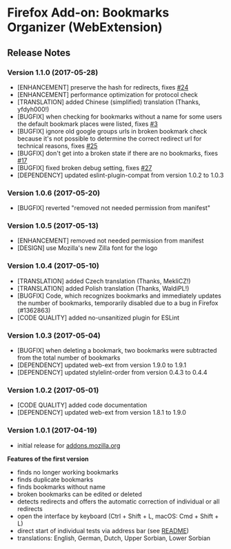 # Firefox Add-on: Bookmarks Organizer (WebExtension)

## Release Notes

### Version 1.1.0 (2017-05-28)

- [ENHANCEMENT] preserve the hash for redirects, fixes [#24](https://github.com/cadeyrn/bookmarks-organizer/issues/24)
- [ENHANCEMENT] performance optimization for protocol check
- [TRANSLATION] added Chinese (simplified) translation (Thanks, yfdyh000!)
- [BUGFIX] when checking for bookmarks without a name for some users the default bookmark places were listed,
  fixes [#3](https://github.com/cadeyrn/bookmarks-organizer/issues/3)
- [BUGFIX] ignore old google groups urls in broken bookmark check because it's not possible to determine the correct
  redirect url for technical reasons, fixes [#25](https://github.com/cadeyrn/bookmarks-organizer/issues/25)
- [BUGFIX] don't get into a broken state if there are no bookmarks, fixes
  [#17](https://github.com/cadeyrn/bookmarks-organizer/issues/17)
- [BUGFIX] fixed broken debug setting, fixes [#27](https://github.com/cadeyrn/bookmarks-organizer/issues/27)
- [DEPENDENCY] updated eslint-plugin-compat from version 1.0.2 to 1.0.3

### Version 1.0.6 (2017-05-20)

- [BUGFIX] reverted "removed not needed permission from manifest"

### Version 1.0.5 (2017-05-13)

- [ENHANCEMENT] removed not needed permission from manifest
- [DESIGN] use Mozilla's new Zilla font for the logo

### Version 1.0.4 (2017-05-10)

- [TRANSLATION] added Czech translation (Thanks, MekliCZ!)
- [TRANSLATION] added Polish translation (Thanks, WaldiPL!)
- [BUGFIX] Code, which recognizes bookmarks and immediately updates the number of bookmarks, temporarily disabled due
  to a bug in Firefox (#1362863)
- [CODE QUALITY] added no-unsanitized plugin for ESLint

### Version 1.0.3 (2017-05-04)

- [BUGFIX] when deleting a bookmark, two bookmarks were subtracted from the total number of bookmarks
- [DEPENDENCY] updated web-ext from version 1.9.0 to 1.9.1
- [DEPENDENCY] updated stylelint-order from version 0.4.3 to 0.4.4 

### Version 1.0.2 (2017-05-01)

- [CODE QUALITY] added code documentation
- [DEPENDENCY] updated web-ext from version 1.8.1 to 1.9.0

### Version 1.0.1 (2017-04-19)

- initial release for [addons.mozilla.org](https://addons.mozilla.org/en-US/firefox/addon/bookmarks-organizer/)

**Features of the first version**

- finds no longer working bookmarks
- finds duplicate bookmarks
- finds bookmarks without name
- broken bookmarks can be edited or deleted
- detects redirects and offers the automatic correction of individual or all redirects
- open the interface by keyboard  (Ctrl + Shift + L, macOS: Cmd + Shift + L)
- direct start of individual tests via address bar (see [README](README.md "README"))
- translations: English, German, Dutch, Upper Sorbian, Lower Sorbian
